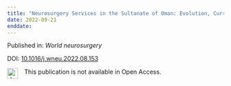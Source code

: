 ```yaml
---
title: "Neurosurgery Services in the Sultanate of Oman: Evolution, Current State, and Future Development."
date: 2022-09-21
enddate:
---
```


Published in: *World neurosurgery*

DOI: [10.1016/j.wneu.2022.08.153](https://doi.org/10.1016/j.wneu.2022.08.153)

<img src="https://upload.wikimedia.org/wikipedia/commons/thumb/0/0e/Closed_Access_logo_transparent.svg/1200px-Closed_Access_logo_transparent.svg.png" alt="drawing" width="25" align="left"/> &nbsp;&nbsp;&nbsp;This publication is not available in Open Access.


